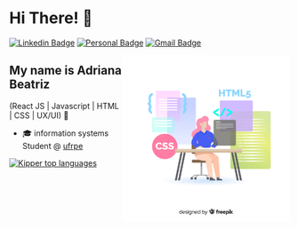 
<h1>Hi There! 👋</h1>

[![Linkedin Badge](https://img.shields.io/badge/-LinkedIn-E966A0?style=flat-square&logo=Linkedin&logoColor=white&link=https://www.linkedin.com/in/adrianabeatriz3/)](https://www.linkedin.com/in/adrianabeatriz3/)
[![Personal Badge](https://img.shields.io/badge/-Website-E966A0?style=flat-square&logo=Me&logoColor=white&link=)]()
[![Gmail Badge](https://img.shields.io/badge/-adrianabeatriiz900@gmail.com-E966A0?style=flat-square&logo=Gmail&logoColor=white&link=mailto:adrianabeatriiz900@gmail.com)](mailto:adrianabeatriiz900@gmail.com)

<img align="right" alt="image" src="./girl.jpg"  width="300px"/>

## My name is Adriana Beatriz
(React JS | Javascript | HTML | CSS | UX/UI) 🚀
- 🎓 information systems Student @ [ufrpe](https://www.ufrpe.br/)

<div align="left">
  
[![Kipper top languages](https://github-readme-stats.vercel.app/api/top-langs/?username=driica&theme=blue-white)](https://github.com/anuraghazra/github-readme-stats)
  
 </div>
